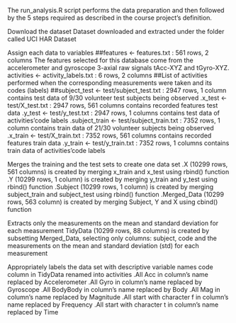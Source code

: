 
The run_analysis.R script performs the data preparation and then followed by the 5 steps required as described in the course project’s definition.

Download the dataset
Dataset downloaded and extracted under the folder called UCI HAR Dataset


Assign each data to variables
##features <- features.txt : 561 rows, 2 columns 
The features selected for this database come from the accelerometer and gyroscope 3-axial raw signals tAcc-XYZ and tGyro-XYZ.
activities <- activity_labels.txt : 6 rows, 2 columns 
##List of activities performed when the corresponding measurements were taken and its codes (labels)
##subject_test <- test/subject_test.txt : 2947 rows, 1 column 
contains test data of 9/30 volunteer test subjects being observed
.x_test <- test/X_test.txt : 2947 rows, 561 columns 
contains recorded features test data
.y_test <- test/y_test.txt : 2947 rows, 1 columns 
contains test data of activities’code labels
.subject_train <- test/subject_train.txt : 7352 rows, 1 column 
contains train data of 21/30 volunteer subjects being observed
.x_train <- test/X_train.txt : 7352 rows, 561 columns 
contains recorded features train data
.y_train <- test/y_train.txt : 7352 rows, 1 columns 
contains train data of activities’code labels

Merges the training and the test sets to create one data set
.X (10299 rows, 561 columns) is created by merging x_train and x_test using rbind() function
.Y (10299 rows, 1 column) is created by merging y_train and y_test using rbind() function
.Subject (10299 rows, 1 column) is created by merging subject_train and subject_test using rbind() function
.Merged_Data (10299 rows, 563 column) is created by merging Subject, Y and X using cbind() function

Extracts only the measurements on the mean and standard deviation for each measurement
TidyData (10299 rows, 88 columns) is created by subsetting Merged_Data, selecting only columns: subject, code and the measurements on the mean and standard deviation (std) for each measurement

Appropriately labels the data set with descriptive variable names
code column in TidyData renamed into activities
.All Acc in column’s name replaced by Accelerometer
.All Gyro in column’s name replaced by Gyroscope
.All BodyBody in column’s name replaced by Body
.All Mag in column’s name replaced by Magnitude
.All start with character f in column’s name replaced by Frequency
.All start with character t in column’s name replaced by Time

